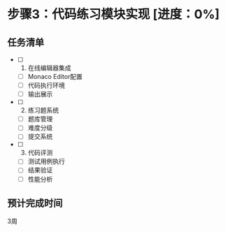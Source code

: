 # 步骤3：代码练习模块实现 [进度：0%]

## 任务清单
- [ ] 1. 在线编辑器集成
  - [ ] Monaco Editor配置
  - [ ] 代码执行环境
  - [ ] 输出展示
- [ ] 2. 练习题系统
  - [ ] 题库管理
  - [ ] 难度分级
  - [ ] 提交系统
- [ ] 3. 代码评测
  - [ ] 测试用例执行
  - [ ] 结果验证
  - [ ] 性能分析

## 预计完成时间
3周